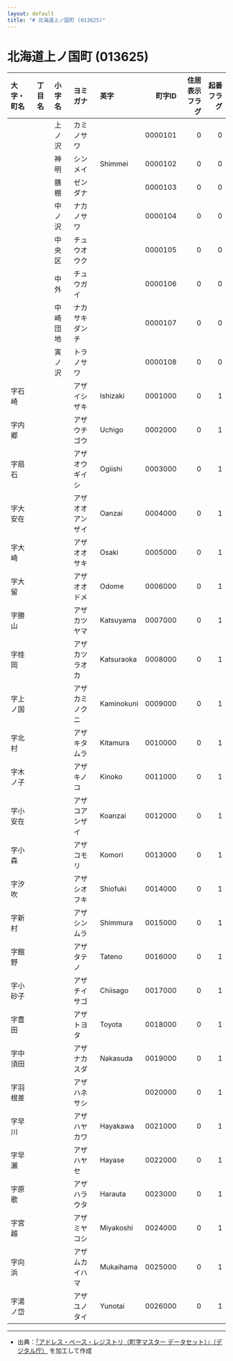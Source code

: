 ```yaml
---
layout: default
title: "# 北海道上ノ国町 (013625)"
---
```


# 北海道上ノ国町 (013625)

| 大字・町名 | 丁目名 | 小字名 | ヨミガナ | 英字 | 町字ID | 住居表示フラグ | 起番フラグ |
|:--------|:------|:------|:-----------------|:---------------------|--------:|----------:|--------:|
|  |  | 上ノ沢 | カミノサワ |  | 0000101 | 0 | 0 |
|  |  | 神明 | シンメイ | Shimmei | 0000102 | 0 | 0 |
|  |  | 膳棚 | ゼンダナ |  | 0000103 | 0 | 0 |
|  |  | 中ノ沢 | ナカノサワ |  | 0000104 | 0 | 0 |
|  |  | 中央区 | チュウオウク |  | 0000105 | 0 | 0 |
|  |  | 中外 | チュウガイ |  | 0000106 | 0 | 0 |
|  |  | 中崎団地 | ナカサキダンチ |  | 0000107 | 0 | 0 |
|  |  | 寅ノ沢 | トラノサワ |  | 0000108 | 0 | 0 |
| 字石崎 |  |  | アザイシザキ | Ishizaki | 0001000 | 0 | 1 |
| 字内郷 |  |  | アザウチゴウ | Uchigo | 0002000 | 0 | 1 |
| 字扇石 |  |  | アザオウギイシ | Ogiishi | 0003000 | 0 | 1 |
| 字大安在 |  |  | アザオオアンザイ | Oanzai | 0004000 | 0 | 1 |
| 字大崎 |  |  | アザオオサキ | Osaki | 0005000 | 0 | 1 |
| 字大留 |  |  | アザオオドメ | Odome | 0006000 | 0 | 1 |
| 字勝山 |  |  | アザカツヤマ | Katsuyama | 0007000 | 0 | 1 |
| 字桂岡 |  |  | アザカツラオカ | Katsuraoka | 0008000 | 0 | 1 |
| 字上ノ国 |  |  | アザカミノクニ | Kaminokuni | 0009000 | 0 | 1 |
| 字北村 |  |  | アザキタムラ | Kitamura | 0010000 | 0 | 1 |
| 字木ノ子 |  |  | アザキノコ | Kinoko | 0011000 | 0 | 1 |
| 字小安在 |  |  | アザコアンザイ | Koanzai | 0012000 | 0 | 1 |
| 字小森 |  |  | アザコモリ | Komori | 0013000 | 0 | 1 |
| 字汐吹 |  |  | アザシオフキ | Shiofuki | 0014000 | 0 | 1 |
| 字新村 |  |  | アザシンムラ | Shimmura | 0015000 | 0 | 1 |
| 字館野 |  |  | アザタテノ | Tateno | 0016000 | 0 | 1 |
| 字小砂子 |  |  | アザチイサゴ | Chiisago | 0017000 | 0 | 1 |
| 字豊田 |  |  | アザトヨタ | Toyota | 0018000 | 0 | 1 |
| 字中須田 |  |  | アザナカスダ | Nakasuda | 0019000 | 0 | 1 |
| 字羽根差 |  |  | アザハネサシ |  | 0020000 | 0 | 1 |
| 字早川 |  |  | アザハヤカワ | Hayakawa | 0021000 | 0 | 1 |
| 字早瀬 |  |  | アザハヤセ | Hayase | 0022000 | 0 | 1 |
| 字原歌 |  |  | アザハラウタ | Harauta | 0023000 | 0 | 1 |
| 字宮越 |  |  | アザミヤコシ | Miyakoshi | 0024000 | 0 | 1 |
| 字向浜 |  |  | アザムカイハマ | Mukaihama | 0025000 | 0 | 1 |
| 字湯ノ岱 |  |  | アザユノタイ | Yunotai | 0026000 | 0 | 1 |

---

- 出典：[「アドレス・ベース・レジストリ（町字マスター データセット）』（デジタル庁）](https://www.digital.go.jp/policies/base_registry_address/) を加工して作成